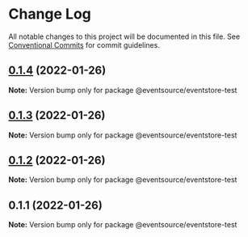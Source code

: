 # Change Log

All notable changes to this project will be documented in this file.
See [Conventional Commits](https://conventionalcommits.org) for commit guidelines.

## [0.1.4](https://github.com/thomasvargiu/eventsource-ts/compare/@eventsource/eventstore-test@0.1.3...@eventsource/eventstore-test@0.1.4) (2022-01-26)

**Note:** Version bump only for package @eventsource/eventstore-test





## [0.1.3](https://github.com/thomasvargiu/eventsource-ts/compare/@eventsource/eventstore-test@0.1.2...@eventsource/eventstore-test@0.1.3) (2022-01-26)

**Note:** Version bump only for package @eventsource/eventstore-test





## [0.1.2](https://github.com/thomasvargiu/eventsource-ts/compare/@eventsource/eventstore-test@0.1.1...@eventsource/eventstore-test@0.1.2) (2022-01-26)

**Note:** Version bump only for package @eventsource/eventstore-test





## 0.1.1 (2022-01-26)

**Note:** Version bump only for package @eventsource/eventstore-test
